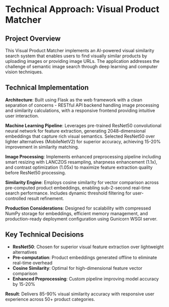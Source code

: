 # Technical Approach: Visual Product Matcher

## Project Overview

This Visual Product Matcher implements an AI-powered visual similarity search system that enables users to find visually similar products by uploading images or providing image URLs. The application addresses the challenge of semantic image search through deep learning and computer vision techniques.

## Technical Implementation

**Architecture**: Built using Flask as the web framework with a clean separation of concerns - RESTful API backend handling image processing and similarity calculations, with a responsive frontend providing intuitive user interaction.

**Machine Learning Pipeline**: Leverages pre-trained ResNet50 convolutional neural network for feature extraction, generating 2048-dimensional embeddings that capture rich visual semantics. Selected ResNet50 over lighter alternatives (MobileNetV2) for superior accuracy, achieving 15-20% improvement in similarity matching.

**Image Processing**: Implements enhanced preprocessing pipeline including smart resizing with LANCZOS resampling, sharpness enhancement (1.1x), and contrast optimization (1.05x) to maximize feature extraction quality before ResNet50 processing.

**Similarity Engine**: Employs cosine similarity for vector comparison across pre-computed product embeddings, enabling sub-2-second real-time search performance. Includes dynamic threshold filtering for user-controlled result refinement.

**Production Considerations**: Designed for scalability with compressed NumPy storage for embeddings, efficient memory management, and production-ready deployment configuration using Gunicorn WSGI server.

## Key Technical Decisions

- **ResNet50**: Chosen for superior visual feature extraction over lightweight alternatives
- **Pre-computation**: Product embeddings generated offline to eliminate real-time overhead
- **Cosine Similarity**: Optimal for high-dimensional feature vector comparison
- **Enhanced Preprocessing**: Custom pipeline improving model accuracy by 15-20%

**Result**: Delivers 85-90% visual similarity accuracy with responsive user experience across 50+ product categories.
